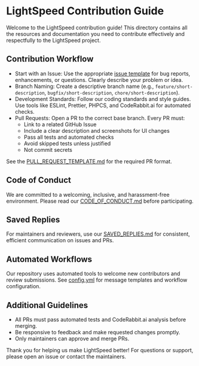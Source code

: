 # LightSpeed Contribution Guide

Welcome to the LightSpeed contribution guide! This directory contains all the resources and documentation you need to contribute effectively and respectfully to the LightSpeed project.

Contribution Workflow
---------------------

- Start with an Issue: Use the appropriate [issue template](../../issues/new/choose) for bug reports, enhancements, or questions. Clearly describe your problem or idea.
- Branch Naming: Create a descriptive branch name (e.g., `feature/short-description`, `bugfix/short-description`, `chore/short-description`).
- Development Standards: Follow our coding standards and style guides. Use tools like ESLint, Prettier, PHPCS, and CodeRabbit.ai for automated checks.
- Pull Requests: Open a PR to the correct base branch. Every PR must:
	- Link to a related GitHub Issue
	- Include a clear description and screenshots for UI changes
	- Pass all tests and automated checks
	- Avoid skipped tests unless justified
	- Not commit secrets

See the [PULL_REQUEST_TEMPLATE.md](./PULL_REQUEST_TEMPLATE.md) for the required PR format.

Code of Conduct
---------------

We are committed to a welcoming, inclusive, and harassment-free environment. Please read our [CODE_OF_CONDUCT.md](./CODE_OF_CONDUCT.md) before participating.

Saved Replies
-------------

For maintainers and reviewers, use our [SAVED_REPLIES.md](./SAVED_REPLIES.md) for consistent, efficient communication on issues and PRs.

Automated Workflows
-------------------

Our repository uses automated tools to welcome new contributors and review submissions. See [config.yml](./config.yml) for message templates and workflow configuration.

Additional Guidelines
---------------------

- All PRs must pass automated tests and CodeRabbit.ai analysis before merging.
- Be responsive to feedback and make requested changes promptly.
- Only maintainers can approve and merge PRs.

Thank you for helping us make LightSpeed better!
For questions or support, please open an issue or contact the maintainers.
